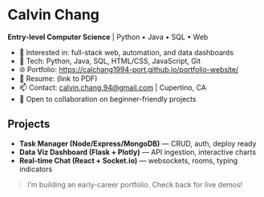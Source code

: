 # Calvin Chang

**Entry-level Computer Science** | Python • Java • SQL • Web

- 🎯 Interested in: full-stack web, automation, and data dashboards
- 🧰 Tech: Python, Java, SQL, HTML/CSS, JavaScript, Git
- 🌐 Portfolio: https://calchang1994-port.github.io/portfolio-website/
- 💼 Resume: (link to PDF)
- 📫 Contact: calvin.chang.94@gmail.com | Cupertino, CA
- 🤝 Open to collaboration on beginner-friendly projects

## Projects
- **Task Manager (Node/Express/MongoDB)** — CRUD, auth, deploy ready
- **Data Viz Dashboard (Flask + Plotly)** — API ingestion, interactive charts
- **Real-time Chat (React + Socket.io)** — websockets, rooms, typing indicators

> I’m building an early-career portfolio. Check back for live demos!
